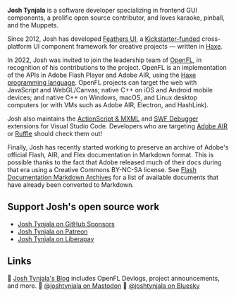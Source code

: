 <!--
**joshtynjala/joshtynjala** is a ✨ _special_ ✨ repository because its `README.md` (this file) appears on your GitHub profile.

Here are some ideas to get you started:

- 🔭 I’m currently working on ...
- 🌱 I’m currently learning ...
- 👯 I’m looking to collaborate on ...
- 🤔 I’m looking for help with ...
- 💬 Ask me about ...
- 📫 How to reach me: ...
- 😄 Pronouns: ...
- ⚡ Fun fact: ...
-->

**Josh Tynjala** is a software developer specializing in frontend GUI components, a prolific open source contributor, and loves karaoke, pinball, and the Muppets.

Since 2012, Josh has developed [Feathers UI](https://feathersui.com/), a [Kickstarter-funded](https://www.kickstarter.com/projects/feathersui/feathers-ui-cross-platform-components-for-haxe-and-openfl) cross-platform UI component framework for creative projects — written in [Haxe](https://haxe.org/).

In 2022, Josh was invited to join the leadership team of [OpenFL](https://openfl.org/), in recognition of his contributions to the project. OpenFL is an implementation of the APIs in Adobe Flash Player and Adobe AIR, using the [Haxe programming language](https://haxe.org/). OpenFL projects can target the web with JavaScript and WebGL/Canvas; native C++ on iOS and Android mobile devices; and native C++ on Windows, macOS, and Linux desktop computers (or with VMs such as Adobe AIR, Electron, and HashLink).

Josh also maintains the [ActionScript & MXML](https://marketplace.visualstudio.com/items?itemName=bowlerhatllc.vscode-nextgenas) and [SWF Debugger](https://marketplace.visualstudio.com/items?itemName=bowlerhatllc.vscode-swf-debug) extensions for Visual Studio Code. Developers who are targeting [Adobe AIR](https://airsdk.dev/) or [Ruffle](https://ruffle.rs/) should check them out!

Finally, Josh has recently started working to preserve an archive of Adobe's official Flash, AIR, and Flex documentation in Markdown format. This is possible thanks to the fact that Adobe released much of their docs during that era using a Creative Commons BY-NC-SA license. See [Flash Documentation Markdown Archives](https://gist.github.com/joshtynjala/77aebc21ce9d206b0b82b6330d717461) for a list of available documents that have already been converted to Markdown.

## Support Josh's open source work

- [Josh Tynjala on GitHub Sponsors](https://github.com/sponsors/joshtynjala)
- [Josh Tynjala on Patreon](https://patreon.com/josht)
- [Josh Tynjala on Liberapay](https://liberapay.com/joshtynjala/)

## Links

📜 [Josh Tynjala's Blog](https://joshblog.net/) includes OpenFL Devlogs, project announcements, and more.
🐘 [@joshtynjala on Mastodon](https://mastodon.social/@joshtynjala)
🦋 [@joshtynjala on Bluesky](https://bsky.app/profile/joshtynjala.bsky.social)
